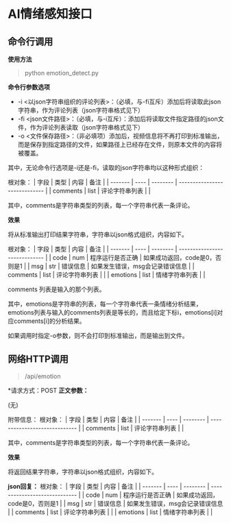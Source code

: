 # AI情绪感知接口

## 命令行调用

**使用方法**
> python emotion_detect.py 

**命令行参数选项**

* -i <以json字符串组织的评论列表>：（必填，与-fi互斥）添加后将读取此json字符串，作为评论列表（json字符串格式见下）
* -fi <json文件路径>：（必填，与-i互斥）：添加后将读取文件指定路径的json文件，作为评论列表读取（json字符串格式见下）
* -o <文件保存路径>：（非必填项）添加后，视频信息将不再打印到标准输出，而是保存到指定路径的文件，如果路径上已经存在文件，则原本文件的内容将被覆盖。

其中，无论命令行选项是-i还是-fi，读取的json字符串均以这种形式组织：

根对象：
| 字段    | 类型 | 内容     | 备注                          |
| ------- | ---- | -------- | ----------------------------- |
| comments | list  | 评论字符串列表 |                       |

其中，comments是字符串类型的列表，每一个字符串代表一条评论。

**效果**

将从标准输出打印结果字符串，字符串以json格式组织，内容如下。

根对象：
| 字段    | 类型 | 内容     | 备注                          |
| ------- | ---- | -------- | ----------------------------- |
| code | num  | 程序运行是否正确 |  如果成功返回，code是0，否则是1                     |
| msg | str  | 错误信息 | 如果发生错误，msg会记录错误信息                      |
| comments | list  | 评论字符串列表 |                       |
| emotions    | list  | 情绪字符串列表   |   |

comments 列表是输入的那个列表。

其中，emotions是字符串的列表，每一个字符串代表一条情绪分析结果，emotions列表与输入的comments列表是等长的，而且给定下标i，emotions[i]对应comments[i]的分析结果。

如果调用时指定-o参数，则不会打印到标准输出，而是输出到文件。


## 网络HTTP调用

> /api/emotion

*请求方式：POST
**正文参数：**

(无)

附带信息：
根对象：
| 字段    | 类型 | 内容     | 备注                          |
| ------- | ---- | -------- | ----------------------------- |
| comments | list  | 评论字符串列表 |                       |

其中，comments是字符串类型的列表，每一个字符串代表一条评论。


**效果**

将返回结果字符串，字符串以json格式组织，内容如下。

**json回复：**
根对象：
| 字段    | 类型 | 内容     | 备注                          |
| ------- | ---- | -------- | ----------------------------- |
| code | num  | 程序运行是否正确 |  如果成功返回，code是0，否则是1                     |
| msg | str  | 错误信息 | 如果发生错误，msg会记录错误信息                      |
| comments | list  | 评论字符串列表 |                       |
| emotions    | list  | 情绪字符串列表   |   |
